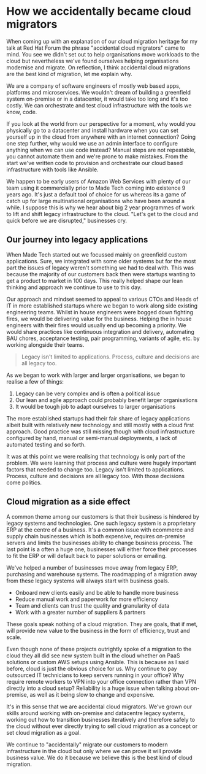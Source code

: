 # How we accidentally became cloud migrators

When coming up with an explanation of our cloud migration heritage for my talk at Red Hat Forum the phrase "accidental cloud migrators" came to mind. You see we didn't set out to help organisations move workloads to the cloud but nevertheless we've found ourselves helping organisations modernise and migrate. On reflection, I think accidental cloud migrations are the best kind of migration, let me explain why.

We are a company of software engineers of mostly web based apps, platforms and microservices. We wouldn't dream of building a greenfield system on-premise or in a datacenter, it would take too long and it's too costly. We can orchestrate and test cloud infrastructure with the tools we know, code.

If you look at the world from our perspective for a moment, why would you physically go to a datacenter and install hardware when you can set yourself up in the cloud from anywhere with an internet connection? Going one step further, why would we use an admin interface to configure anything when we can use code instead? Manual steps are not repeatable, you cannot automate them and we're prone to make mistakes. From the start we've written code to provision and orchestrate our cloud based infrastructure with tools like Ansible.

We happen to be early users of Amazon Web Services with plenty of our team using it commercially prior to Made Tech coming into existence 9 years ago. It's just a default tool of choice for us whereas its a game of catch up for large multinational organisations who have been around a while. I suppose this is why we hear about big 2 year programmes of work to lift and shift legacy infrastructure to the cloud. "Let's get to the cloud and quick before we are disrupted," businesses cry.

## Our journey into legacy applications

When Made Tech started out we focussed mainly on greenfield custom applications. Sure, we integrated with some older systems but for the most part the issues of legacy weren't something we had to deal with. This was because the majority of our customers back then were startups wanting to get a product to market in 100 days. This really helped shape our lean thinking and approach we continue to use to this day.

Our approach and mindset seemed to appeal to various CTOs and Heads of IT in more established startups where we began to work along side existing engineering teams. Whilst in house engineers were bogged down fighting fires, we would be delivering value for the business. Helping the in house engineers with their fires would usually end up becoming a priority. We would share practices like continuous integration and delivery, automating BAU chores, acceptance testing, pair programming, variants of agile, etc. by working alongside their teams.

> Legacy isn't limited to applications. Process, culture and decisions are all legacy too.

As we began to work with larger and larger organisations, we began to realise a few of things:

1. Legacy can be very complex and is often a political issue
2. Our lean and agile approach could probably benefit larger organisations
3. It would be tough job to adapt ourselves to larger organisations

The more established startups had their fair share of legacy applications albeit built with relatively new technology and still mostly with a cloud first approach. Good practice was still missing though with cloud infrastructure configured by hand, manual or semi-manual deployments, a lack of automated testing and so forth.

It was at this point we were realising that technology is only part of the problem. We were learning that process and culture were hugely important factors that needed to change too. Legacy isn't limited to applications. Process, culture and decisions are all legacy too. With those decisions come politics.

## Cloud migration as a side effect

A common theme among our customers is that their business is hindered by legacy systems and technologies. One such legacy system is a proprietary ERP at the centre of a business. It's a common issue with ecommerce and supply chain businesses which is both expensive, requires on-premise servers and limits the businesses ability to change business process. The last point is a often a huge one, businesses will either force their processes to fit the ERP or will default back to paper solutions or emailing.

We've helped a number of businesses move away from legacy ERP, purchasing and warehouse systems. The roadmapping of a migration away from these legacy systems will always start with business goals.

- Onboard new clients easily and be able to handle more business
- Reduce manual work and paperwork for more efficiency
- Team and clients can trust the quality and granularity of data
- Work with a greater number of suppliers & partners

These goals speak nothing of a cloud migration. They are goals, that if met, will provide new value to the business in the form of efficiency, trust and scale.

Even though none of these projects outrightly spoke of a migration to the cloud they all did see new system built in the cloud whether on PaaS solutions or custom AWS setups using Ansible. This is because as I said before, cloud is just the obvious choice for us. Why continue to pay outsourced IT technicians to keep servers running in your office? Why require remote workers to VPN into your office connection rather than VPN directly into a cloud setup? Reliability is a huge issue when talking about on-premise, as well as it being slow to change and expensive.

It's in this sense that we are accidental cloud migrators. We've grown our skills around working with on-premise and datacentre legacy systems, working out how to transition businesses iteratively and therefore safely to the cloud without ever directly trying to sell cloud migration as a concept or set cloud migration as a goal.

We continue to "accidentally" migrate our customers to modern infrastructure in the cloud but only where we can prove it will provide business value. We do it because we believe this is the best kind of cloud migration.
